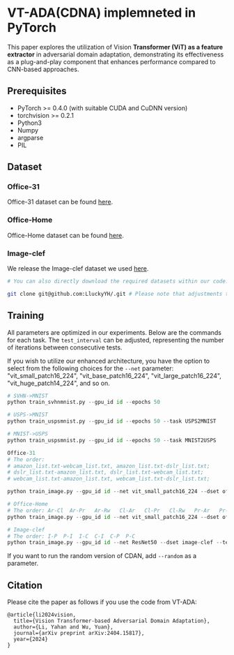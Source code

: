 # VT-ADA(CDNA) implemneted in PyTorch

This paper explores the utilization of Vision **Transformer (ViT) as a feature extractor** in adversarial domain adaptation, demonstrating its effectiveness as a plug-and-play component that enhances performance compared to CNN-based approaches.

## Prerequisites

- PyTorch >= 0.4.0 (with suitable CUDA and CuDNN version)
- torchvision >= 0.2.1
- Python3
- Numpy
- argparse
- PIL

## Dataset

### Office-31

Office-31 dataset can be found [here](https://people.eecs.berkeley.edu/~jhoffman/domainadapt/).

### Office-Home

Office-Home dataset can be found [here](http://hemanthdv.org/OfficeHome-Dataset/).

### Image-clef

We release the Image-clef dataset we used [here](https://drive.google.com/file/d/0B9kJH0-rJ2uRS3JILThaQXJhQlk/view).

```bash
# You can also directly download the required datasets within our code.

git clone git@github.com:LluckyYH/.git # Please note that adjustments to the path should be noted.
```

## Training

All parameters are optimized in our experiments. Below are the commands for each task. The `test_interval` can be adjusted, representing the number of iterations between consecutive tests.

If you wish to utilize our enhanced architecture, you have the option to select from the following choices for the `--net` parameter: "vit_small_patch16_224", "vit_base_patch16_224", "vit_large_patch16_224", "vit_huge_patch14_224", and so on.

```python
# SVHN->MNIST
python train_svhnmnist.py --gpu_id id --epochs 50

# USPS->MNIST
python train_uspsmnist.py --gpu_id id --epochs 50 --task USPS2MNIST

# MNIST->USPS
python train_uspsmnist.py --gpu_id id --epochs 50 --task MNIST2USPS
```

```python
Office-31
# The order:
# amazon_list.txt-webcam_list.txt, amazon_list.txt-dslr_list.txt;
# dslr_list.txt-amazon_list.txt, dslr_list.txt-webcam_list.txt;
# webcam_list.txt-amazon_list.txt, webcam_list.txt-dslr_list.txt;

python train_image.py --gpu_id id --net vit_small_patch16_224 --dset office --test_interval 500 --s_dset_path ../data/office/webcam_list.txt --t_dset_path ../data/office/dslr_list.txt
```

```python
# Office-Home
# The order: Ar-Cl	Ar-Pr	Ar-Rw	Cl-Ar	Cl-Pr	Cl-Rw	Pr-Ar	Pr-Cl	Pr-Rw	Rw-Ar	Rw-Cl	Rw-Pr
python train_image.py --gpu_id id --net vit_small_patch16_224 --dset office-home --test_interval 2000 --s_dset_path ../data/office-home/Real_World.txt --t_dset_path ../data/office-home/Product.txt
```

```python
# Image-clef
# The order: I-P  P-I  I-C  C-I  C-P  P-C
python train_image.py --gpu_id id --net ResNet50 --dset image-clef --test_interval 500 --s_dset_path ../data/image-clef/p_list.txt --t_dset_path ../data/image-clef/c_list.txt
```

If you want to run the random version of CDAN, add `--random` as a parameter.

## Citation
Please cite the paper as follows if you use the code from VT-ADA:
```
@article{li2024vision,
  title={Vision Transformer-based Adversarial Domain Adaptation},
  author={Li, Yahan and Wu, Yuan},
  journal={arXiv preprint arXiv:2404.15817},
  year={2024}
}
```
